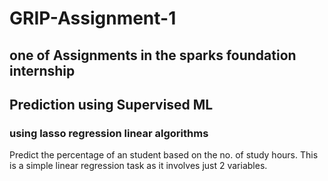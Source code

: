 # GRIP-Assignment-1
##  one of Assignments in the sparks foundation internship
## Prediction using Supervised ML
### using lasso regression linear algorithms
Predict the percentage of an student based on the no. of study hours.
This is a simple linear regression task as it involves just 2 variables.
